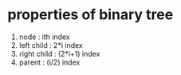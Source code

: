# properties of binary tree 
1) node : ith index
2) left child : 2*i index
3) right child : (2*i+1) index
4) parent : (i/2) index
